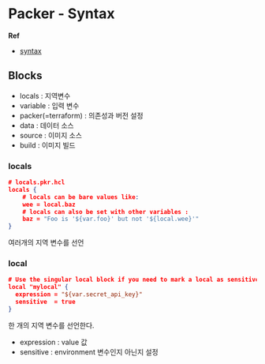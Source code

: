 # Packer - Syntax

**Ref**

* [syntax](https://www.packer.io/docs/templates/hcl_templates/blocks)

## Blocks

* locals : 지역변수
* variable : 입력 변수
* packer(=terraform) : 의존성과 버전 설정
* data : 데이터 소스
* source : 이미지 소스
* build : 이미지 빌드

### locals

```json
# locals.pkr.hcl
locals {
    # locals can be bare values like:
    wee = local.baz
    # locals can also be set with other variables :
    baz = "Foo is '${var.foo}' but not '${local.wee}'"
}
```

여러개의 지역 변수를 선언

### local

```json
# Use the singular local block if you need to mark a local as sensitive
local "mylocal" {
  expression = "${var.secret_api_key}"
  sensitive  = true
}
```

한 개의 지역 변수를 선언한다.

* expression : value 값
* sensitive : environment 변수인지 아닌지 설정
